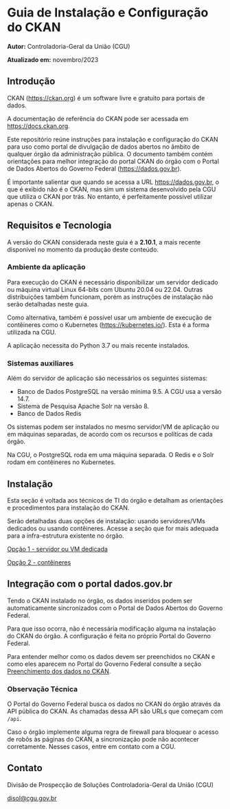 # Guia de Instalação e Configuração do CKAN

**Autor:** Controladoria-Geral da União (CGU)

**Atualizado em:** novembro/2023

## Introdução

CKAN (https://ckan.org) é um software livre e gratuito para portais de dados.

A documentação de referência do CKAN pode ser acessada em https://docs.ckan.org.

Este repositório reúne instruções para instalação e configuração do CKAN para uso como portal de divulgação de dados abertos no âmbito de qualquer órgão da administração pública. O documento também contém orientações para melhor integração do portal CKAN do órgão com o Portal de Dados Abertos do Governo Federal (https://dados.gov.br).

É importante salientar que quando se acessa a URL https://dados.gov.br, o que é exibido não é o CKAN, mas sim um sistema desenvolvido pela CGU que utiliza o CKAN por trás.
No entanto, é perfeitamente possível utilizar apenas o CKAN.

## Requisitos e Tecnologia

A versão do CKAN considerada neste guia é a **2.10.1**, a mais recente disponível no momento da produção deste conteúdo.

### Ambiente da aplicação

Para execução do CKAN é necessário disponibilizar um servidor dedicado ou máquina virtual Linux 64-bits com Ubuntu 20.04 ou 22.04. Outras distribuições também funcionam, porém as instruções de instalação não serão detalhadas neste guia.

Como alternativa, também é possível usar um ambiente de execução de contêineres como o Kubernetes (https://kubernetes.io/). Esta é a forma utilizada na CGU.

A aplicação necessita do Python 3.7 ou mais recente instalados.

### Sistemas auxiliares

Além do servidor de aplicação são necessários os seguintes sistemas:
* Banco de Dados PostgreSQL na versão mínima 9.5. A CGU usa a versão 14.7.
* Sistema de Pesquisa Apache Solr na versão 8.
* Banco de Dados Redis

Os sistemas podem ser instalados no mesmo servidor/VM de aplicação ou em máquinas separadas, de acordo com os recursos e políticas de cada órgão.

Na CGU, o PostgreSQL roda em uma máquina separada. O Redis e o Solr rodam em contêineres no Kubernetes.

## Instalação

Esta seção é voltada aos técnicos de TI do órgão e detalham as orientações e procedimentos para instalação do CKAN.

Serão detalhadas duas opções de instalação: usando servidores/VMs dedicados ou usando contêineres.
Acesse a seção que for mais adequada para a infra-estrutura existente no órgão.

[Opção 1 - servidor ou VM dedicada](INSTALACAO-VM.md)

[Opção 2 - contêineres](INSTALACAO-CONTEINER.md)

## Integração com o portal dados.gov.br

Tendo o CKAN instalado no órgão, os dados inseridos podem ser automaticamente sincronizados com o Portal de Dados Abertos do Governo Federal.

Para que isso ocorra, não é necessária modificação alguma na instalação do CKAN do órgão. A configuração é feita no próprio Portal do Governo Federal.

Para entender melhor como os dados devem ser preenchidos no CKAN e como eles aparecem no Portal do Governo Federal consulte a seção [Preenchimento dos dados no CKAN](PREENCHIMENTO-CKAN.md).

### Observação Técnica

O Portal do Governo Federal busca os dados no CKAN do órgão através da API pública do CKAN. As chamadas dessa API são URLs que começam com `/api`.

Caso o órgão implemente alguma regra de firewall para bloquear o acesso de robôs às páginas do CKAN, a sincronização pode não acontecer corretamente.
Nesses casos, entre em contato com a CGU.

## Contato

Divisão de Prospecção de Soluções
Controladoria-Geral da União (CGU)

disol@cgu.gov.br
